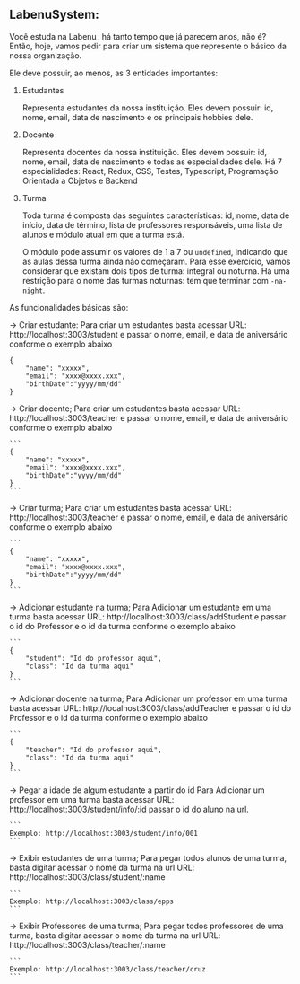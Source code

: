 ## LabenuSystem:

Você estuda na Labenu_ há tanto tempo que já parecem anos, não é? Então, hoje, vamos pedir para criar um sistema que represente o básico da nossa organização. 

Ele deve possuir, ao menos, as 3 entidades importantes:

1. Estudantes 

    Representa estudantes da nossa instituição. Eles devem possuir: id, nome, email, data de nascimento e os principais hobbies dele. 

2. Docente

    Representa docentes da nossa instituição. Eles devem possuir: id, nome, email, data de nascimento e todas as especialidades dele. Há 7 especialidades: React, Redux, CSS, Testes, Typescript, Programação Orientada a Objetos e Backend

3. Turma

    Toda turma é composta das seguintes características: id, nome, data de início, data de término, lista de professores responsáveis, uma lista de alunos e módulo atual em que a turma está.

    O módulo pode assumir os valores de 1 a 7 ou `undefined`, indicando que as aulas dessa turma ainda não começaram. Para esse exercício, vamos considerar que existam dois tipos de turma: integral ou noturna. Há uma restrição para o nome das turmas noturnas: tem que terminar com `-na-night`.

As funcionalidades básicas são:

→ Criar estudante: 
    Para criar um estudantes basta acessar URL: http://localhost:3003/student e passar o nome, email, e data de aniversário conforme o exemplo abaixo


    {
        "name": "xxxxx",
        "email": "xxxx@xxxx.xxx",
        "birthDate":"yyyy/mm/dd"
    }
    

→ Criar docente;
    Para criar um estudantes basta acessar URL: http://localhost:3003/teacher e passar o nome, email, e data de aniversário conforme o exemplo abaixo

    ```
    {
        "name": "xxxxx",
        "email": "xxxx@xxxx.xxx",
        "birthDate":"yyyy/mm/dd"
    }
    ```

→ Criar turma;
    Para criar um estudantes basta acessar URL: http://localhost:3003/teacher e passar o nome, email, e data de aniversário conforme o exemplo abaixo

    ```
    {
        "name": "xxxxx",
        "email": "xxxx@xxxx.xxx",
        "birthDate":"yyyy/mm/dd"
    }
    ```



→ Adicionar estudante na turma;
    Para Adicionar um estudante em uma turma basta acessar URL: http://localhost:3003/class/addStudent e passar o id do Professor e o id da turma conforme o exemplo abaixo

    ```
    {
        "student": "Id do professor aqui",
        "class": "Id da turma aqui"
    }
    ```

→ Adicionar docente na turma;
    Para Adicionar um professor em uma turma basta acessar URL: http://localhost:3003/class/addTeacher e passar o id do Professor e o id da turma conforme o exemplo abaixo

    ```
    {
        "teacher": "Id do professor aqui",
        "class": "Id da turma aqui"
    }
    ```

→ Pegar a idade de algum estudante a partir do id
    Para Adicionar um professor em uma turma basta acessar URL: http://localhost:3003/student/info/:id passar o id do aluno na url.

    ```
    Exemplo: http://localhost:3003/student/info/001
    ```

→ Exibir estudantes de uma turma;
    Para pegar todos alunos de uma turma, basta digitar acessar o nome da turma na url URL: http://localhost:3003/class/student/:name 

    ```
    Exemplo: http://localhost:3003/class/epps
    ```
→ Exibir Professores de uma turma;
    Para pegar todos professores de uma turma, basta digitar acessar o nome da turma na url URL: http://localhost:3003/class/teacher/:name 

    ```
    Exemplo: http://localhost:3003/class/teacher/cruz 
    ```




